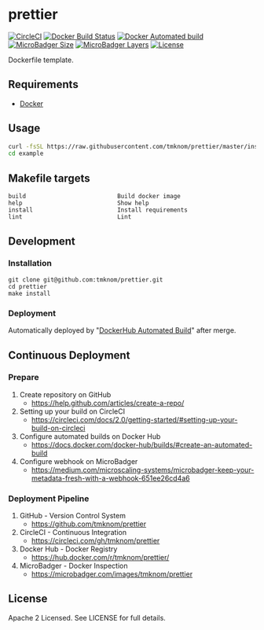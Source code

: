 # prettier

[![CircleCI](https://circleci.com/gh/tmknom/prettier.svg?style=svg)](https://circleci.com/gh/tmknom/prettier)
[![Docker Build Status](https://img.shields.io/docker/build/tmknom/prettier.svg)](https://hub.docker.com/r/tmknom/prettier/builds/)
[![Docker Automated build](https://img.shields.io/docker/automated/tmknom/prettier.svg)](https://hub.docker.com/r/tmknom/prettier/)
[![MicroBadger Size](https://img.shields.io/microbadger/image-size/tmknom/prettier.svg)](https://microbadger.com/images/tmknom/prettier)
[![MicroBadger Layers](https://img.shields.io/microbadger/layers/tmknom/prettier.svg)](https://microbadger.com/images/tmknom/prettier)
[![License](https://img.shields.io/github/license/tmknom/prettier.svg)](https://opensource.org/licenses/Apache-2.0)

Dockerfile template.

## Requirements

- [Docker](https://www.docker.com/)

## Usage

```sh
curl -fsSL https://raw.githubusercontent.com/tmknom/prettier/master/install | sh -s example
cd example
```

## Makefile targets

```text
build                          Build docker image
help                           Show help
install                        Install requirements
lint                           Lint
```

## Development

### Installation

```shell
git clone git@github.com:tmknom/prettier.git
cd prettier
make install
```

### Deployment

Automatically deployed by "[DockerHub Automated Build](https://docs.docker.com/docker-hub/builds/)" after merge.

## Continuous Deployment

### Prepare

1. Create repository on GitHub
   - <https://help.github.com/articles/create-a-repo/>
2. Setting up your build on CircleCI
   - <https://circleci.com/docs/2.0/getting-started/#setting-up-your-build-on-circleci>
3. Configure automated builds on Docker Hub
   - <https://docs.docker.com/docker-hub/builds/#create-an-automated-build>
4. Configure webhook on MicroBadger
   - <https://medium.com/microscaling-systems/microbadger-keep-your-metadata-fresh-with-a-webhook-651ee26cd4a6>

### Deployment Pipeline

1. GitHub - Version Control System
   - <https://github.com/tmknom/prettier>
2. CircleCI - Continuous Integration
   - <https://circleci.com/gh/tmknom/prettier>
3. Docker Hub - Docker Registry
   - <https://hub.docker.com/r/tmknom/prettier/>
4. MicroBadger - Docker Inspection
   - <https://microbadger.com/images/tmknom/prettier>

## License

Apache 2 Licensed. See LICENSE for full details.
